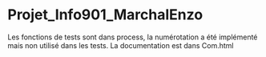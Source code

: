 # Projet_Info901_MarchalEnzo

Les fonctions de tests sont dans process, la numérotation a été implémenté mais non utilisé dans les tests.
La documentation est dans Com.html
